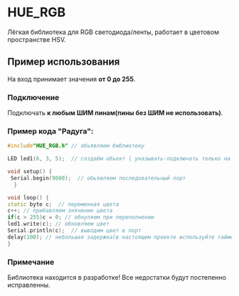 # HUE_RGB
Лёгкая библиотека для RGB светодиода/ленты, работает в цветовом пространстве HSV.
## Пример использования
На вход принимает значения **от 0 до 255**.
### Подключение
Подключать **к любым ШИМ пинам(пины без ШИМ не использовать)**.
### Пример кода "Радуга":
```cpp
#include"HUE_RGB.h" // обьявляем библиотеку

LED led1(6, 3, 5);  // создаём обьект | указывать-подключать только на шим пины

void setup() {
 Serial.begin(9600);  // обьявляем последовательный порт
  }

void loop() {
static byte c;  // переменная цвета
c++; // прибавляем знячение цвета
if(c > 255)c = 0; // обнуляем при переполнении
led1.write(c); // обновляем цвет 
Serial.println(c);  // выводим цвет в порт
delay(100); // небольшая задержка(в настоящем проекте используйте таймер наа миллис)
}
```
### Примечание
Библиотека находится в разработке!
Все недостатки будут постепенно исправленны.
